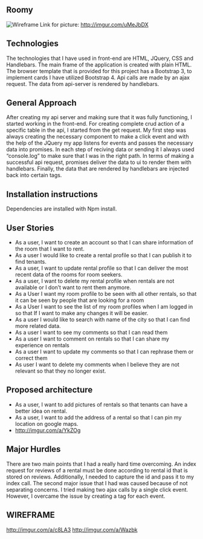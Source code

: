 
## Roomy ##
![Wireframe](http://imgur.com/uMeJbDX)
Link for picture: http://imgur.com/uMeJbDX

## Technologies ##
The technologies that I have used in front-end are HTML, JQuery, CSS and Handlebars. The main frame of the application is created with plain HTML. The browser template that is provided for this project has a Bootstrap 3, to implement cards I have utilized Bootstrap 4. Api calls are made by an ajax request. The data from api-server is rendered by handlebars.

## General Approach ##
After creating my api server and making sure that it was fully functioning, I started working in the front-end. For creating complete crud action of a specific table in the api, I started from the get request. My first step was always creating the necessary component to make a click event and with the help of the JQuery my app listens for events and passes the necessary data into promises. In each step of reciving data or sending it I always used “console.log” to make sure that I was in the right path. In terms of making a successful api request, promises deliver the data to ui to render them with handlebars. Finally, the data that are rendered by handlebars are injected back into certain tags.

## Installation instructions ##
Dependencies are installed with Npm install.

## User Stories ##
* As a user, I want to create an account so that I can share information of the room that I want to rent.
* As a user I would like to create a rental profile so that I can publish it to find tenants.
* As a user, I want to update rental profile so that I can deliver the most recent data of the rooms for room seekers.
* As a user, I want to delete my rental profile when rentals are not available or I don’t want to rent them anymore.
* As a User I want my room profile to be seen with all other rentals, so that it can be seen by people that are looking for a room
* As a User I want to see the list of my room profiles when I am logged in so that If I want to make any changes it will be easier.
* As a user I would like to search with name of the city so that I can find more related data.
* As a user I  want to see my comments so that I can read them
* As a user I want to comment on rentals so  that I can share my experience on rentals
* As a user I want to update my comments so that I can rephrase them or correct them
* As user I want to delete my comments when I believe they are not relevant  so that they no longer exist.

## Proposed architecture ##
* As a user, I want to add pictures of rentals so that tenants can have a better idea on rental.
* As a user, I want to add the address of a rental so that I can pin my location on google maps.
* http://imgur.com/a/YkZOg

## Major Hurdles ##
There are two main points that I had a really hard time overcoming. An index request for reviews of a rental must be done according to rental id that is stored on reviews. Additionally, I needed to capture the id and pass it to my index call.
The second major issue that I had was caused because of not separating concerns. I tried making two ajax calls by a single click event. However, I overcame the issue by creating a tag for each event.

## WIREFRAME ##
http://imgur.com/a/c8LA3
http://imgur.com/a/Wazbk
